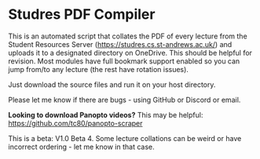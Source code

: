 # Studres PDF Compiler

This is an automated script that collates the PDF of every lecture from the Student Resources Server (https://studres.cs.st-andrews.ac.uk/) and uploads it to a designated directory on OneDrive. This should be helpful for revision. Most modules have full bookmark support enabled so you can jump from/to any lecture (the rest have rotation issues).

Just download the source files and run it on your host directory. 

Please let me know if there are bugs - using GitHub or Discord or email. 

**Looking to download Panopto videos?** This may be helpful: https://github.com/tc80/panopto-scraper

This is a beta: V1.0 Beta 4. Some lecture collations can be weird or have incorrect ordering - let me know in that case.
